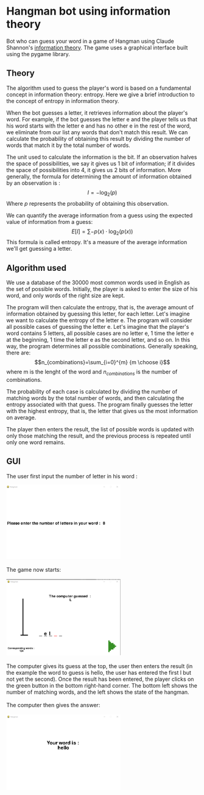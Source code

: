 # Hangman bot using information theory
Bot who can guess your word in a game of Hangman using Claude Shannon's [information theory](https://en.wikipedia.org/wiki/Information_theory). The game uses a graphical interface built using the pygame library.

## Theory
The algorithm used to guess the player's word is based on a fundamental concept in information theory: entropy. Here we give a brief introduction to the concept of entropy in information theory.

When the bot guesses a letter, it retrieves information about the player's word. For example, if the bot guesses the letter e and the player tells us that his word starts with the letter e and has no other e in the rest of the word, we eliminate from our list any words that don't match this result. We can calculate the probability of obtaining this result by dividing the number of words that match it by the total number of words. 


The unit used to calculate the information is the bit. If an observation halves the space of possibilities, we say it gives us 1 bit of information; if it divides the space of possibilities into 4, it gives us 2 bits of information. More generally, the formula for determining the amount of information obtained by an observation is :
$$I=-\log_2(p)$$
Where $p$ represents the probability of obtaining this observation.

We can quantify the average information from a guess using the expected value of information from a guess:
$$E[I]=\sum{-p(x)\cdot \log_2(p(x)) }$$
This formula is called entropy. It's a measure of the average information we'll get guessing a letter.

## Algorithm used
We use a database of the 30000 most common words used in English as the set of possible words. Initially, the player is asked to enter the size of his word, and only words of the right size are kept.

The program will then calculate the entropy, that is, the average amount of information obtained by guessing this letter, for each letter. Let's imagine we want to calculate the entropy of the letter e. The program will consider all possible cases of guessing the letter e. Let's imagine that the player's word contains 5 letters, all possible cases are no letter e, 1 time the letter e at the beginning, 1 time the letter e as the second letter, and so on. In this way, the program determines all possible combinations. Generally speaking, there are:
$$n_{combinations}=\sum_{i=0}^{m} {m \choose i}$$
where m is the lenght of the word and $n_{combinations}$ is the number of combinations. 

The probability of each case is calculated by dividing the number of matching words by the total number of words, and then calculating the entropy associated with that guess. The program finally guesses the letter with the highest entropy, that is, the letter that gives us the most information on average.

The player then enters the result, the list of possible words is updated with only those matching the result, and the previous process is repeated until only one word remains.

## GUI

The user first input the number of letter in his word : 

<img src='ressources\input_letter_lenght.png' width=300 allign=center>
<br />
<br />
The game now starts:
<br />
<br />
<img src='ressources\game_demo.png' width=300 allign=center>
<br />
<br />
The computer gives its guess at the top, the user then enters the result (in the example the word to guess is hello, the user has entered the first l but not yet the second). Once the result has been entered, the player clicks on the green button in the bottom right-hand corner. The bottom left shows the number of matching words, and the left shows the state of the hangman.
<br />
<br />
The computer then gives the answer:
<br />
<br />
<img src='ressources\result.png' width=300 allign=center>
